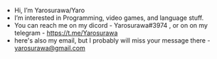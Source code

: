 - Hi, I’m Yarosurawa/Yaro
- I’m interested in Programming, video games, and language stuff.
- You can reach me on my dicord - Yarosurawa#3974 , or on on my telegram - https://t.me/Yarosurawa
- here's also my email, but I probably will miss your message there - yarosurawa@gmail.com

<!---
Yarosurawa/Yarosurawa is a ✨ special ✨ repository because its `README.md` (this file) appears on your GitHub profile.
You can click the Preview link to take a look at your changes.
--->
